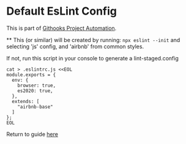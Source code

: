 # Default EsLint Config

This is part of [Githooks Project Automation](./../../../githooks-project-automation.md).

** This (or similar) will be created by running:  ```npx eslint --init``` and selecting 'js' config, and 'airbnb' from common styles.

If not, run this script in your console to generate a lint-staged.config

```
cat > .eslintrc.js <<EOL
module.exports = {
  env: {
    browser: true,
    es2020: true,
  },
  extends: [
    "airbnb-base"
  ]
};
EOL
```


Return to guide [here](./../../detailed-walkthrough.md#eslint)
